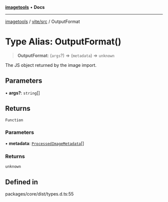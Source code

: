 [**imagetools**](../../../README.md) • **Docs**

***

[imagetools](../../../modules.md) / [vite/src](../README.md) / OutputFormat

# Type Alias: OutputFormat()

> **OutputFormat**: (`args`?) => (`metadata`) => `unknown`

The JS object returned by the image import.

## Parameters

• **args?**: `string`[]

## Returns

`Function`

### Parameters

• **metadata**: [`ProcessedImageMetadata`](../interfaces/ProcessedImageMetadata.md)[]

### Returns

`unknown`

## Defined in

packages/core/dist/types.d.ts:55
